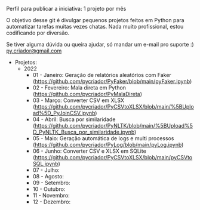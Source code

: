 Perfil para publicar a iniciativa: 1 projeto por mês

O objetivo desse git é divulgar pequenos projetos feitos em Python para automatizar tarefas muitas vezes chatas. Nada muito profissional, estou codificando por diversão.

Se tiver alguma dúvida ou queira ajudar, só mandar um e-mail pro suporte :) py.criador@gmail.com

- Projetos:
  - 2022
    - 01 - Janeiro: Geração de relatórios aleatórios com Faker (https://github.com/pycriador/PyFaker/blob/main/pyFaker.ipynb)
    - 02 - Fevereiro: Mala direta em Python (https://github.com/pycriador/PyMalaDireta)
    - 03 - Março: Converter CSV em XLSX (https://github.com/pycriador/PyCSVtoXLSX/blob/main/%5BUpload%5D_PyJoinCSV.ipynb)
    - 04 - Abril: Busca por similaridade (https://github.com/pycriador/PyNLTK/blob/main/%5BUpload%5D_PyNLTK_Busca_por_similaridade.ipynb)
    - 05 - Maio: Geração automática de logs e multi processos (https://github.com/pycriador/PyLog/blob/main/pyLog.ipynb)
    - 06 - Junho: Converter CSV e XLSX em SQLite (https://github.com/pycriador/PyCSVtoXLSX/blob/main/pyCSVtoSQL.ipynb)
    - 07 - Julho: 
    - 08 - Agosto:
    - 09 - Setembro:
    - 10 - Outubro:
    - 11 - Novembro:
    - 12 - Dezembro:
